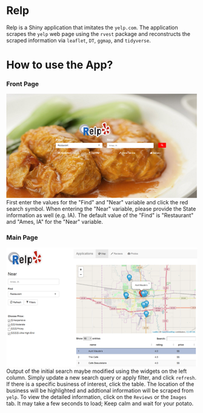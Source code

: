 # Relp

Relp is a Shiny application that imitates the `yelp.com`.
The application scrapes the `yelp` web page using the `rvest` package and reconstructs the scraped information via `leaflet`, `DT`, `ggmap`, and `tidyverse`.

# How to use the App?
### Front Page
![Front Page](/Report/relp_front.PNG)
First enter the values for the "Find" and "Near" variable and click the red search symbol.
When entering the "Near" variable, please provide the State information as well (e.g. IA).
The default value of the "Find" is "Restaurant" and "Ames, IA" for the "Near" variable.

### Main Page
![Front Page](/Report/relp_main.PNG)
Output of the initial search maybe modified using the widgets on the left column.  Simply update a new search query or apply filter, and click `refresh`. If there is a specific business of interest, click the table.  The location of the business will be highlighted and addtional information will be scraped from `yelp`. To view the detailed information, click on the `Reviews` or the `Images` tab. It may take a few seconds to load; Keep calm and wait for your potato.
